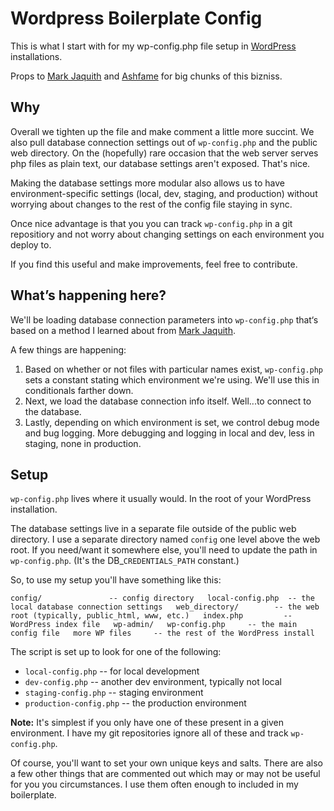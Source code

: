 # Wordpress Boilerplate Config
This is what I start with for my wp-config.php file setup in [WordPress](http://wordpress.org) installations.

Props to [Mark Jaquith](https://github.com/markjaquith) and [Ashfame](https://github.com/ashfame) for big chunks of this bizniss.

## Why
Overall we tighten up the file and make comment a little more succint. We also pull database connection settings out of `wp-config.php` and the public web directory. On the (hopefully) rare occasion that the web server serves php files as plain text, our database settings aren't exposed. That's nice.

Making the database settings more modular also allows us to have environment-specific settings (local, dev, staging, and production) without worrying about changes to the rest of the config file staying in sync. 

Once nice advantage is that you you can track `wp-config.php` in a git repositiory and not worry about changing settings on each environment you deploy to. 

If you find this useful and make improvements, feel free to contribute. 

## What’s happening here?

We'll be loading database connection parameters into `wp-config.php` that‘s based on a method I learned about from [Mark Jaquith](https://github.com/markjaquith).

A few things are happening:

1. Based on whether or not files with particular names exist, `wp-config.php` sets a constant stating which environment we're using. We'll use this in conditionals farther down.
2. Next, we load the database connection info itself. Well...to connect to the database.
3. Lastly, depending on which environment is set, we control debug mode and bug logging. More debugging and logging in local and dev, less in staging, none in production.

## Setup

`wp-config.php` lives where it usually would. In the root of your WordPress installation.

The database settings live in a separate file outside of the public web directory. I use a separate directory named `config` one level above the web root. If you need/want it somewhere else, you'll need to update the path in `wp-config.php`. (It's the DB_`CREDENTIALS_PATH` constant.)

So, to use my setup you'll have something like this:

`
config/               -- config directory  
    local-config.php  -- the local database connection settings  
web_directory/        -- the web root (typically, public_html, www, etc.)  
	index.php         -- WordPress index file  
	wp-admin/  
    wp-config.php     -- the main config file  
    more WP files     -- the rest of the WordPress install  
`

The script is set up to look for one of the following:  
 * `local-config.php`       -- for local development  
 * `dev-config.php`         -- another dev environment, typically not local   
 * `staging-config.php`     -- staging environment  
 * `production-config.php`  -- the production environment  

**Note:** It's simplest if you only have one of these present in a given environment. I have my git repositories ignore  all of these and track `wp-config.php`. 

Of course, you'll want to set your own unique keys and salts. There are also a few other things that are commented out which may or may not be useful for you you circumstances. I use them often enough to included in my boilerplate.